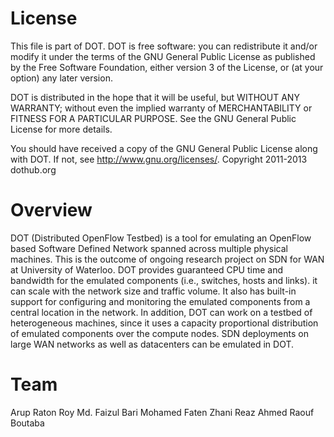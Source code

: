License
====================================================================================================================
This file is part of DOT.
   DOT is free software: you can redistribute it and/or modify
   it under the terms of the GNU General Public License as published by
   the Free Software Foundation, either version 3 of the License, or
   (at your option) any later version.

   DOT is distributed in the hope that it will be useful,
   but WITHOUT ANY WARRANTY; without even the implied warranty of
   MERCHANTABILITY or FITNESS FOR A PARTICULAR PURPOSE.  See the
   GNU General Public License for more details.

   You should have received a copy of the GNU General Public License
   along with DOT.  If not, see <http://www.gnu.org/licenses/>.
Copyright 2011-2013 dothub.org


Overview
====================================================================================================================

DOT (Distributed OpenFlow Testbed) is a tool for emulating an OpenFlow based Software Defined Network spanned across multiple physical machines. This is the outcome of ongoing research project on SDN for WAN at University of Waterloo. DOT provides guaranteed CPU time and bandwidth for the emulated components (i.e., switches, hosts and links). it can scale with the network size and traffic volume. It also has built-in support for configuring and monitoring the emulated components from a central location in the network. In addition, DOT can work on a testbed of heterogeneous machines, since it uses a capacity proportional distribution of emulated components over the compute nodes. SDN deployments on large WAN networks as well as datacenters can be emulated in DOT.


Team
====================================================================================================================
Arup Raton Roy
Md. Faizul Bari
Mohamed Faten Zhani
Reaz Ahmed
Raouf Boutaba
